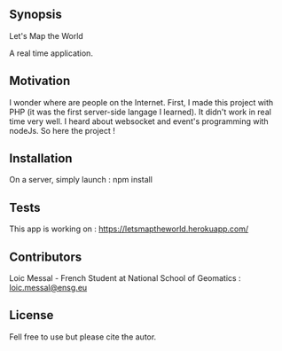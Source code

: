 ## Synopsis

Let's Map the World

A real time application. 


## Motivation

I wonder where are people on the Internet. First, I made this project with PHP (it was the first server-side langage I learned). It didn't work in real time very well. I heard about websocket and event's programming with nodeJs. So here the project ! 

## Installation

On a server, simply launch : npm install 

## Tests
This app is working on : https://letsmaptheworld.herokuapp.com/

## Contributors

Loic Messal - French Student at National School of Geomatics : <loic.messal@ensg.eu>


## License

Fell free to use but please cite the autor.